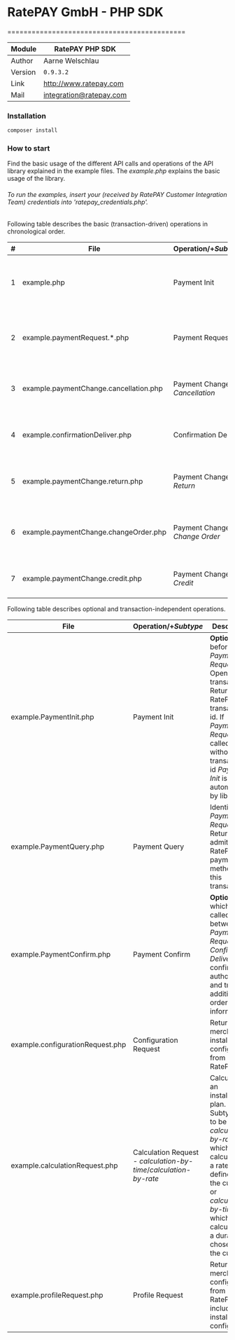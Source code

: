 # RatePAY GmbH - PHP SDK
============================================

|Module | RatePAY PHP SDK
|------|----------
|Author | Aarne Welschlau
|Version | `0.9.3.2`
|Link | http://www.ratepay.com
|Mail | integration@ratepay.com

### Installation
```bash
composer install
```

### How to start

Find the basic usage of the different API calls and operations of the API library explained in the example files. The *example.php* explains the basic usage of the library.
###### To run the examples, insert your (received by RatePAY Customer Integration Team) credentials into 'ratepay_credentials.php'.
Following table describes the basic (transaction-driven) operations in chronological order.

|#|File|Operation/+*Subtype*|Information|Description|
|-|-|-|-|-|
|1|example.php|Payment Init|Head|Shows the basic functionality of the RatePAY library|
|2|example.paymentRequest.*.php|Payment Request|Head, customer, shopping basket, payment|Call for authorization. Different examples for all payment methods|
|3|example.paymentChange.cancellation.php|Payment Change - *Cancellation*|Head, shopping basket|Informs RatePAY of a cancelled basket or article|
|4|example.confirmationDeliver.php|Confirmation Deliver|Head, shopping basket|Informs RatePAY of a shipped basket or article|
|5|example.paymentChange.return.php|Payment Change - *Return*|Head, shopping basket|Informs RatePAY of a returned basket or article|
|6|example.paymentChange.changeOrder.php|Payment Change - *Change Order*|Head, shopping basket|Informs RatePAY of a totally changed shopping basket|
|7|example.paymentChange.credit.php|Payment Change - *Credit*|Head, shopping basket|Informs RatePAY of a subsequent refund or fee|

Following table describes optional and transaction-independent operations.

|File|Operation/+*Subtype*|Description|
|-|-|-|
|example.PaymentInit.php|Payment Init|**Optional** call before *Payment Request*. Opens new transaction. Returns RatePAY transaction id. If *Payment Request* is called without transaction id *Payment Init* is called automatically by library|
|example.PaymentQuery.php|Payment Query|Identical to *Payment Request*. Returns all admitted RatePAY payment methods for this transaction|
|example.PaymentConfirm.php|Payment Confirm|**Optional** call which is called between *Payment Request* and *Confirmation Deliver* to confirm authorization and transmit additional order information|
|example.configurationRequest.php|Configuration Request|Returns the merchant installment configuration from RatePAY|
|example.calculationRequest.php|Calculation Request - *calculation-by-time*/*calculation-by-rate*|Calculates an installment plan. Subtype has to be *calculation-by-rate* which calculates by a rate defined by the customer or *calculation-by-time* which calculates by a duration chosen by the customer|
|example.profileRequest.php|Profile Request|Returns the merchant configuration from RatePAY, includes the installment configuration|
